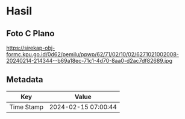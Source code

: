# Hasil

## Foto C Plano

https://sirekap-obj-formc.kpu.go.id/0d62/pemilu/ppwp/62/71/02/10/02/6271021002008-20240214-214344--b69a18ec-71c1-4d70-8aa0-d2ac7df82689.jpg


## Metadata

| Key        | Value               |
| ---------- | ------------------- |
| Time Stamp | 2024-02-15 07:00:44 |



